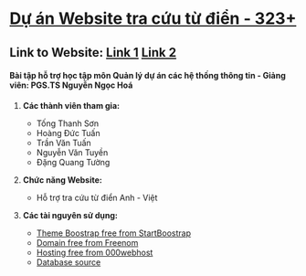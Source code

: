 # [Dự án Website tra cứu từ điển - 323+](https://github.com/vuvihi/demotudienonline)
## Link to Website: [Link 1](http://webtudien.tk/) [Link 2](https://tu-dien-online.000webhostapp.com/)
#### Bài tập hỗ trợ học tập môn Quản lý dự án các hệ thống thông tin - Giảng viên: PGS.TS Nguyễn Ngọc Hoá

1. **Các thành viên tham gia:**
    * Tống Thanh Sơn
    * Hoàng Đức Tuấn
    * Trần Văn Tuấn
    * Nguyễn Văn Tuyền
    * Đặng Quang Tường
    
2. **Chức năng Website:**
    * Hỗ trợ tra cứu từ điển Anh - Việt

3. **Các tài nguyên sử dụng:**
    * [Theme Boostrap free from StartBoostrap](https://github.com/BlackrockDigital/startbootstrap-landing-page)
    * [Domain free from Freenom](https://www.freenom.com/en/index.html)
    * [Hosting free from 000webhost](https://www.000webhost.com/)
    * [Database source](http://www.informatik.uni-leipzig.de/~duc/Dict/)
   
